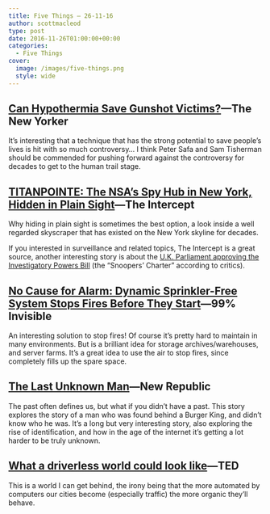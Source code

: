 ```yaml
---
title: Five Things – 26-11-16
author: scottmacleod
type: post
date: 2016-11-26T01:00:00+00:00
categories:
  - Five Things
cover:
  image: /images/five-things.png
  style: wide
---
```

## [Can Hypothermia Save Gunshot Victims?][1]—The New Yorker

It’s interesting that a technique that has the strong potential to save people’s lives is hit with so much controversy… I think Peter Safa and Sam Tisherman should be commended for pushing forward against the controversy for decades to get to the human trail stage.

## [TITANPOINTE: The NSA’s Spy Hub in New York, Hidden in Plain Sight][2]—The Intercept

Why hiding in plain sight is sometimes the best option, a look inside a well regarded skyscraper that has existed on the New York skyline for decades.

If you interested in surveillance and related topics, The Intercept is a great source, another interesting story is about the [U.K. Parliament approving the Investigatory Powers Bill][3]&nbsp;(the “Snoopers’ Charter” according to critics).

## [No Cause for Alarm: Dynamic Sprinkler-Free System Stops Fires Before They Start][4]—99% Invisible

An interesting solution to stop fires! Of course it’s pretty hard to maintain in many environments. But is a brilliant idea for storage archives/warehouses, and server farms. It’s a great idea to use the air to stop fires, since completely fills up the spare space.

## [The Last Unknown Man][5]—New Republic

The past often defines us, but what if you didn’t have a past. This story explores the story of a man who was found behind a Burger King, and didn’t know who he was. It’s a long but very interesting story, also exploring the rise of identification, and how in the age of the internet it’s getting a lot harder to be truly unknown.

## [What a driverless world could look like][6]—TED

This is a world I can get behind, the irony being that the more automated by computers our cities become (especially traffic) the more organic they’ll behave.

 [1]: http://www.newyorker.com/magazine/2016/11/28/can-hypothermia-save-gunshot-victims
 [2]: https://theintercept.com/2016/11/16/the-nsas-spy-hub-in-new-york-hidden-in-plain-sight/
 [3]: https://theintercept.com/2016/11/22/ipbill-uk-surveillance-snowden-parliament-approved/
 [4]: http://99percentinvisible.org/article/no-cause-alarm-dynamic-sprinkler-free-system-stops-fires-start/
 [5]: https://newrepublic.com/article/138068/last-unknown-man
 [6]: https://www.youtube.com/watch?v=OlLFK8oSNEM
